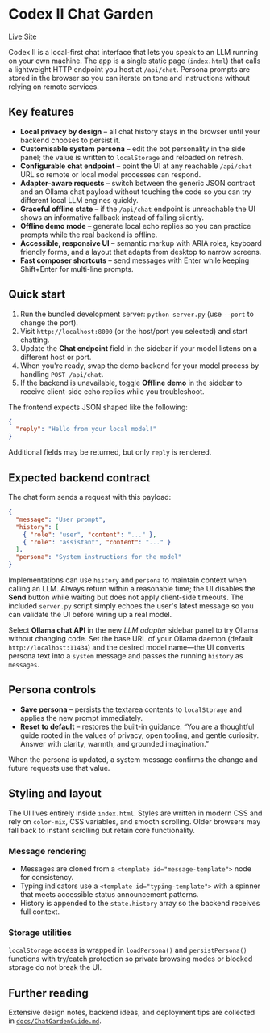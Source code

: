 # Codex II Chat Garden

[Live Site](https://bobdub.github.io/playing-with-codex-ii/)

Codex II is a local-first chat interface that lets you speak to an LLM running on your
own machine. The app is a single static page (`index.html`) that calls a lightweight
HTTP endpoint you host at `/api/chat`. Persona prompts are stored in the browser so you
can iterate on tone and instructions without relying on remote services.

## Key features

- **Local privacy by design** – all chat history stays in the browser until your backend
  chooses to persist it.
- **Customisable system persona** – edit the bot personality in the side panel; the value
  is written to `localStorage` and reloaded on refresh.
- **Configurable chat endpoint** – point the UI at any reachable `/api/chat` URL so remote
  or local model processes can respond.
- **Adapter-aware requests** – switch between the generic JSON contract and an Ollama chat
  payload without touching the code so you can try different local LLM engines quickly.
- **Graceful offline state** – if the `/api/chat` endpoint is unreachable the UI shows an
  informative fallback instead of failing silently.
- **Offline demo mode** – generate local echo replies so you can practice prompts while the
  real backend is offline.
- **Accessible, responsive UI** – semantic markup with ARIA roles, keyboard friendly
  forms, and a layout that adapts from desktop to narrow screens.
- **Fast composer shortcuts** – send messages with Enter while keeping Shift+Enter for
  multi-line prompts.

## Quick start

1. Run the bundled development server: `python server.py` (use `--port` to change the port).
2. Visit `http://localhost:8000` (or the host/port you selected) and start chatting.
3. Update the **Chat endpoint** field in the sidebar if your model listens on a different host or port.
4. When you're ready, swap the demo backend for your model process by handling `POST /api/chat`.
5. If the backend is unavailable, toggle **Offline demo** in the sidebar to receive
   client-side echo replies while you troubleshoot.

The frontend expects JSON shaped like the following:

```json
{
  "reply": "Hello from your local model!"
}
```

Additional fields may be returned, but only `reply` is rendered.

## Expected backend contract

The chat form sends a request with this payload:

```json
{
  "message": "User prompt",
  "history": [
    { "role": "user", "content": "..." },
    { "role": "assistant", "content": "..." }
  ],
  "persona": "System instructions for the model"
}
```

Implementations can use `history` and `persona` to maintain context when calling an LLM.
Always return within a reasonable time; the UI disables the **Send** button while waiting
but does not apply client-side timeouts. The included `server.py` script simply echoes
the user's latest message so you can validate the UI before wiring up a real model.

Select **Ollama chat API** in the new *LLM adapter* sidebar panel to try Ollama without
changing code. Set the base URL of your Ollama daemon (default `http://localhost:11434`)
and the desired model name—the UI converts persona text into a `system` message and
passes the running `history` as `messages`.

## Persona controls

- **Save persona** – persists the textarea contents to `localStorage` and applies the new
  prompt immediately.
- **Reset to default** – restores the built-in guidance: “You are a thoughtful guide rooted
  in the values of privacy, open tooling, and gentle curiosity. Answer with clarity,
  warmth, and grounded imagination.”

When the persona is updated, a system message confirms the change and future requests use
that value.

## Styling and layout

The UI lives entirely inside `index.html`. Styles are written in modern CSS and rely on
`color-mix`, CSS variables, and smooth scrolling. Older browsers may fall back to instant
scrolling but retain core functionality.

### Message rendering

- Messages are cloned from a `<template id="message-template">` node for consistency.
- Typing indicators use a `<template id="typing-template">` with a spinner that meets
  accessible status announcement patterns.
- History is appended to the `state.history` array so the backend receives full context.

### Storage utilities

`localStorage` access is wrapped in `loadPersona()` and `persistPersona()` functions with
try/catch protection so private browsing modes or blocked storage do not break the UI.

## Further reading

Extensive design notes, backend ideas, and deployment tips are collected in
[`docs/ChatGardenGuide.md`](docs/ChatGardenGuide.md).
